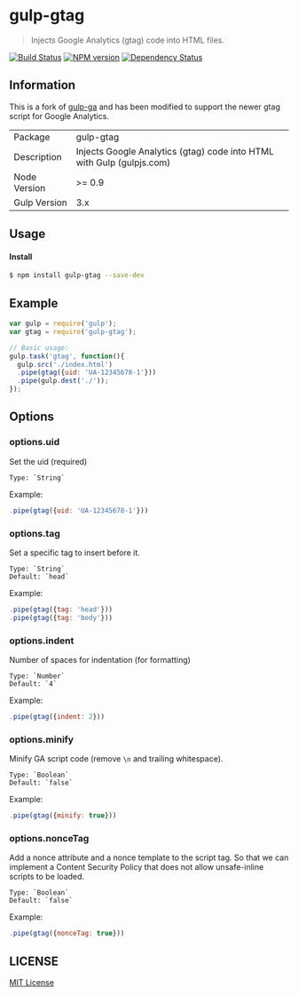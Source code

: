 # gulp-gtag

> Injects Google Analytics (gtag) code into HTML files.

[![Build Status](http://img.shields.io/travis/hal313/gulp-gtag/master.svg?style=flat-square)](https://travis-ci.org/hal313/gulp-gtag)
[![NPM version](http://img.shields.io/npm/v/gulp-gtag.svg?style=flat-square)](https://www.npmjs.com/package/gulp-gtag)
[![Dependency Status](http://img.shields.io/david/hal313/gulp-gtag.svg?style=flat-square)](https://david-dm.org/hal313/gulp-gtag)

## Information

This is a fork of [gulp-ga](https://github.com/zhhz/gulp-ga) and has been modified to support the newer gtag script
for Google Analytics.

<table>
<tr>
<td>Package</td><td>gulp-gtag</td>
</tr>
<tr>
<td>Description</td>
<td>Injects Google Analytics (gtag) code into HTML with Gulp (gulpjs.com)</td>
</tr>
<tr>
<td>Node Version</td>
<td>>= 0.9</td>
</tr>
<tr>
<td>Gulp Version</td>
<td>3.x</td>
</tr>
</table>

## Usage


#### Install

```bash
$ npm install gulp-gtag --save-dev
```

## Example

```js
var gulp = require('gulp');
var gtag = require('gulp-gtag');

// Basic usage:
gulp.task('gtag', function(){
  gulp.src('./index.html')
  .pipe(gtag({uid: 'UA-12345678-1'}))
  .pipe(gulp.dest('./'));
});

```

## Options

### options.uid
Set the uid (required)

    Type: `String`

Example:

```js
.pipe(gtag({uid: 'UA-12345678-1'}))
```

### options.tag
Set a specific tag to insert before it.

    Type: `String`
    Default: `head`

Example:

```js
.pipe(gtag({tag: 'head'}))
.pipe(gtag({tag: 'body'}))

```

### options.indent
Number of spaces for indentation (for formatting)

    Type: `Number`
    Default: `4`

Example:

```js
.pipe(gtag({indent: 2}))
```

### options.minify
Minify GA script code (remove `\n` and trailing whitespace).

    Type: `Boolean`
    Default: `false`

Example:

```js
.pipe(gtag({minify: true}))
```

### options.nonceTag
Add a nonce attribute and a nonce template to the script tag. So that we can implement a Content Security Policy that does not allow unsafe-inline scripts to be loaded.

    Type: `Boolean`
    Default: `false`

Example:

```js
.pipe(gtag({nonceTag: true}))
```



## LICENSE

[MIT License](https://raw.githubusercontent.com/hal313/gulp-gtag/master/LICENSE)
